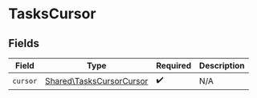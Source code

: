 # TasksCursor


## Fields

| Field                                                                | Type                                                                 | Required                                                             | Description                                                          |
| -------------------------------------------------------------------- | -------------------------------------------------------------------- | -------------------------------------------------------------------- | -------------------------------------------------------------------- |
| `cursor`                                                             | [Shared\TasksCursorCursor](../../Models/Shared/TasksCursorCursor.md) | :heavy_check_mark:                                                   | N/A                                                                  |